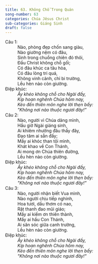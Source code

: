 ```yaml
---
title: 63. Không Chỗ Trong Quán
song-number: 63
categories: Chúa Jêsus Christ
sub-categories: Giáng Sinh
draft: false
---
```

<dl><dt>Câu 1:</dt><dd data-verse="1">Nào, phòng đẹp chốn sang giàu, <br/>Nào giường nệm có đâu, <br/>Sinh trong chuồng chiên đó thôi, <br/>Đầu Christ không chỗ gối; <br/>Có đâu khúc ca tâu hòa, <br/>Có đâu lòng tri quá, <br/>Không vinh cảnh, chỉ bi trường, <br/>Lều hèn nào còn giường. </dd><dt>Điệp khúc:</dt><dd data-chorus="1"><em>Ấy khéo không chỗ cho Ngài đấy, <br/>Kíp hoan nghênh Chúa hôm nay, <br/>Kẻo đến thiên môn nghe lời thẹn bấy: <br/>"Không nơi nào thuộc ngươi đây!" </em></dd><dt>Câu 2:</dt><dd data-verse="2">Nào, người vì Chúa dâng mình, <br/>Hầu giờ Ngài giáng sinh, <br/>Ai khiêm nhường đâu thấy đây, <br/>Đạo tâm ai sẵn đấy; <br/>Mấy ai khóc than tội mình, <br/>Khát khao về Con Thánh, <br/>Ai mong ơn Chúa thiên đường, <br/>Lều hèn nào còn giường. </dd><dt>Điệp khúc:</dt><dd data-chorus="1"><em>Ấy khéo không chỗ cho Ngài đấy, <br/>Kíp hoan nghênh Chúa hôm nay, <br/>Kẻo đến thiên môn nghe lời thẹn bấy: <br/>"Không nơi nào thuộc ngươi đây!" </em></dd><dt>Câu 3:</dt><dd data-verse="3">Nào, người nhận biết Vua mình, <br/>Nào người chịu tiếp nghinh, <br/>Hoa tươi, dầu thơm có nao, <br/>Rặt thanh đao mũi giáo; <br/>Mấy ai kiếm ơn thiên thành, <br/>Mấy ai hầu Con Thánh, <br/>Ai săn sóc giữa canh trường, <br/>Lều hèn nào còn giường. </dd><dt>Điệp khúc:</dt><dd data-chorus="1"><em>Ấy khéo không chỗ cho Ngài đấy, <br/>Kíp hoan nghênh Chúa hôm nay, <br/>Kẻo đến thiên môn nghe lời thẹn bấy: <br/>"Không nơi nào thuộc ngươi đây!" </em></dd></dl>